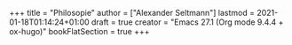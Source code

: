+++
title = "Philosopie"
author = ["Alexander Seltmann"]
lastmod = 2021-01-18T01:14:24+01:00
draft = true
creator = "Emacs 27.1 (Org mode 9.4.4 + ox-hugo)"
bookFlatSection = true
+++
